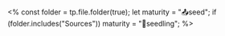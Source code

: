<%
const folder = tp.file.folder(true);
let maturity = "📤seed";
if (folder.includes("Sources")) maturity = "🌱seedling";
%>